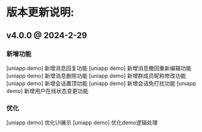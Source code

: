 # 版本更新说明:
## v4.0.0 @ 2024-2-29
### 新增功能
[uniapp demo] 新增消息回复功能
[uniapp demo] 新增消息撤回重新编辑功能
[uniapp demo] 新增消息删除功能
[uniapp demo] 新增群成员昵称修改功能
[uniapp demo] 新增会话置顶功能
[uniapp demo] 新增会话免打扰功能
[uniapp demo] 新增用户在线状态变更功能

### 优化
[uniapp demo] 优化UI展示
[uniapp demo] 优化demo逻辑处理